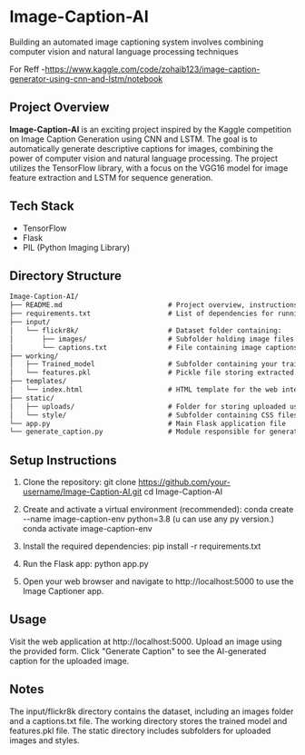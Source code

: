 # Image-Caption-AI
Building an automated image captioning system involves combining computer vision and natural language processing techniques

For Reff -https://www.kaggle.com/code/zohaib123/image-caption-generator-using-cnn-and-lstm/notebook 

## Project Overview
**Image-Caption-AI** is an exciting project inspired by the Kaggle competition on Image Caption Generation using CNN and LSTM. The goal is to automatically generate descriptive captions for images, combining the power of computer vision and natural language processing. The project utilizes the TensorFlow library, with a focus on the VGG16 model for image feature extraction and LSTM for sequence generation.

## Tech Stack

- TensorFlow
- Flask
- PIL (Python Imaging Library)

## Directory Structure
```markdown
Image-Caption-AI/
├── README.md                          # Project overview, instructions, and usage details
├── requirements.txt                   # List of dependencies for running the project
├── input/
│   └── flickr8k/                      # Dataset folder containing:
│       ├── images/                    # Subfolder holding image files
│       └── captions.txt               # File containing image captions
├── working/
│   ├── Trained_model                  # Subfolder containing your trained image captioning model
│   └── features.pkl                   # Pickle file storing extracted image features (optional)
├── templates/
│   └── index.html                     # HTML template for the web interface
├── static/
│   ├── uploads/                       # Folder for storing uploaded user images
│   └── style/                         # Subfolder containing CSS files for styling the web interface
└── app.py                             # Main Flask application file
└── generate_caption.py                # Module responsible for generating image captions
```



## Setup Instructions
1. Clone the repository:
   git clone https://github.com/your-username/Image-Caption-AI.git
   cd Image-Caption-AI
2. Create and activate a virtual environment (recommended):
    conda create --name image-caption-env python=3.8 (u can use any py version.)
    conda activate image-caption-env

3. Install the required dependencies:
    pip install -r requirements.txt

4. Run the Flask app:
    python app.py
5. Open your web browser and navigate to http://localhost:5000 to use the Image Captioner app.

## Usage
Visit the web application at http://localhost:5000.
Upload an image using the provided form.
Click "Generate Caption" to see the AI-generated caption for the uploaded image.

## Notes
The input/flickr8k directory contains the dataset, including an images folder and a captions.txt file.
The working directory stores the trained model and features.pkl file.
The static directory includes subfolders for uploaded images and styles.
